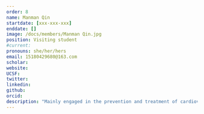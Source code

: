 ```yaml
---
order: 8
name: Manman Qin
startdate: [xxx-xxx-xxx]
enddate: []
image: /docs/members/Manman Qin.jpg
position: Visiting student 
#current:
pronouns: she/her/hers
email: 15180429680@163.com
scholar: 
website:
UCSF:
twitter: 
linkedin:
github:
orcid: 
description: "Mainly engaged in the prevention and treatment of cardiovascular diseases by traditional Chinese medicine and the metabonomics analysis of biological samples based on EESI-MS. Additionally, She presided over 8 projects at the provincial and university levels and published 29 papers and one textbook, 18 of which are SCI and Peking University Chinese core articles. Moreover, she won the first prize of Jiangxi Medical Science and Technology Award, the Outstanding Poster Award of BCEIA International Conference, and the first prize for Young Teachers Competition of Jiangxi University of Chinese Medicine. Guided students to win 1 national bronze award in innovation and entrepreneurship competition, 1 provincial gold award, 1 silver award, 2 bronze awards, and 3 university level awards."
---
```

